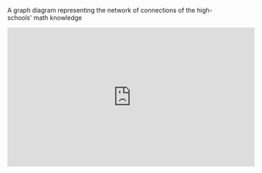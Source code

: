 A graph diagram representing the network of connections of the high-schools' math knowledge

<iframe width="560" height="315" src="https://www.youtube.com/embed/y7DxbW9nwmo" frameborder="0" allow="accelerometer; autoplay; clipboard-write; encrypted-media; gyroscope; picture-in-picture" allowfullscreen></iframe>
